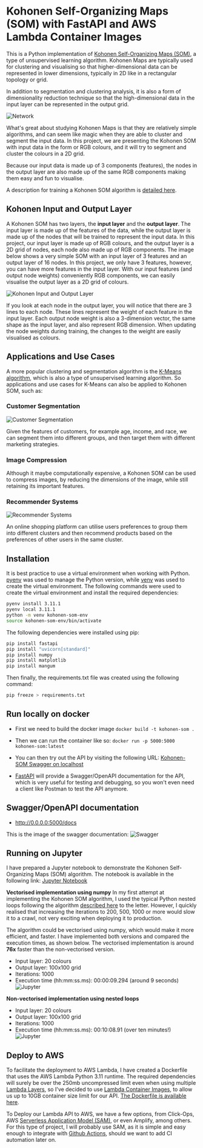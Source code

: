 # Kohonen Self-Organizing Maps (SOM) with FastAPI and AWS Lambda Container Images

This is a Python implementation of [Kohonen Self-Organizing Maps (SOM)](https://en.wikipedia.org/wiki/Self-organizing_map), a type of unsupervised learning algorithm. Kohonen Maps are typically used for clustering and visualising so that higher-dimensional data can be represented in lower dimensions, typically in 2D like in a rectangular topology or grid.

In addition to segmentation and clustering analysis, it is also a form of dimensionality reduction technique so that the high-dimensional data in the input layer can be represented in the output grid. 

![Network](http://www.pitt.edu/~is2470pb/Spring05/FinalProjects/Group1a/tutorial/kohonen1.gif)

What's great about studying Kohonen Maps is that they are relatively simple algorithms, and can seem like magic when they are able to cluster and segment the input data. In this project, we are presenting the Kohonen SOM with input data in the form or RGB colours, and it will try to segment and cluster the colours in a 2D grid.

Because our input data is made up of 3 components (features), the nodes in the output layer are also made up of the same RGB components making them easy and fun to visualise. 

A description for training a Kohonen SOM algorithm is [detailed here](./kohonen.ipynb).

## Kohonen Input and Output Layer

A Kohonen SOM has two layers, the **input layer** and the **output layer**. The input layer is made up of the features of the data, while the output layer is made up of the nodes that will be trained to represent the input data. In this project, our input layer is made up of RGB colours, and the output layer is a 2D grid of nodes, each node also made up of RGB components. The image below shows a very simple SOM with an input layer of 3 features and an output layer of 16 nodes. In this project, we only have 3 features, however, you can have more features in the input layer. With our input features (and output node weights) conveniently RGB components, we can easily visualise the output layer as a 2D grid of colours.


![Kohonen Input and Output Layer](./images/kohonen-detail.png)

If you look at each node in the output layer, you will notice that there are 3 lines to each node. These lines represent the weight of each feature in the input layer. Each output node weight is also a 3-dimension vector, the same shape as the input layer, and also represent RGB dimension. When updating the node weights during training, the changes to the weight are easily visualised as colours.

## Applications and Use Cases

A more popular clustering and segmentation algorithm is the [K-Means algorithm](https://www.analyticsvidhya.com/blog/2019/08/comprehensive-guide-k-means-clustering/), which is also a type of unsupervised learning algorithm. So applications and use cases for K-Means can also be applied to Kohonen SOM, such as:

### Customer Segmentation

![Customer Segmentation](./images/customer-segment-analysis-marketing-advertising-600nw-2134063767.webp)

Given the features of  customers, for example age, income, and race, we can segment them into different groups, and then target them with different marketing strategies.

### Image Compression

Although it maybe computationally expensive, a Kohonen SOM can be used to compress images, by reducing the dimensions of the image, while still retaining its important features.

### Recommender Systems

![Recommender Systems](./images/recommender-system.jpeg)

An online shopping platform can utilise users preferences to group them into different clusters and then recommend products based on the preferences of other users in the same cluster.

## Installation

It is best practice to use a virtual environment when working with Python. [pyenv](https://github.com/pyenv/pyenv) was used to manage the Python version, while [venv](https://docs.python.org/3/library/venv.html) was used to create the virtual environment. The following commands were used to create the virtual environment and install the required dependencies:

```bash
pyenv install 3.11.1
pyenv local 3.11.1
python -m venv kohonen-som-env
source kohonen-som-env/bin/activate
```

The following dependencies were installed using pip:
```bash
pip install fastapi
pip install "uvicorn[standard]"
pip install numpy
pip install matplotlib
pip install mangum
```
Then finally, the requirements.txt file was created using the following command:

```bash
pip freeze > requirements.txt
```

## Run locally on docker
- First we need to build the docker image
`docker build -t kohonen-som .`

- Then we can run the container like so:
`docker run -p 5000:5000 kohonen-som:latest`

- You can then try out the API by visiting the following URL:
[Kohonen-SOM Swagger on localhost](http://0.0.0.0:5000/docs)

- [FastAPI](https://fastapi.tiangolo.com/) will provide a Swagger/OpenAPI documentation for the API, which is very useful for testing and debugging, so you won't even need a client like Postman to test the API anymore.

## Swagger/OpenAPI documentation
- http://0.0.0.0:5000/docs

This is the image of the swagger documentation:
![Swagger](/images/swagger-openapi.png)

## Running on Jupyter
I have prepared a Jupyter notebook to demonstrate the Kohonen Self-Organizing Maps (SOM) algorithm. The notebook is available in the following link:
[Jupyter Notebook](kohonen.ipynb)

**Vectorised implementation using numpy**
In my first attempt at implementing the Kohonen SOM algorithm, I used the typical Python nested loops following the algorithm [described here](./kohonen.ipynb) to the letter. However, I quickly realised that increasing the iterations to 200, 500, 1000 or more would slow it to a crawl, not very exciting when deploying it to production.

The algorithm could be vectorised using numpy, which would make it more efficient, and faster. I have implemented both versions and compared the execution times, as shown below. The vectorised implementation is around **76x** faster than the non-vectorised version.

- Input layer: 20 colours
- Output layer: 100x100 grid
- Iterations: 1000
- Execution time (hh:mm:ss.ms): 00:00:09.294 (around 9 seconds)
![Jupyter](/images/vectorised-1000.png)

**Non-vectorised implementation using nested loops**
- Input layer: 20 colours
- Output layer: 100x100 grid
- Iterations: 1000
- Execution time (hh:mm:ss.ms): 00:10:08.91 (over ten minutes!)
![Jupyter](/images/non-vectorised-1000.png)

## Deploy to AWS

To facilitate the deployment to AWS Lambda, I have created a Dockerfile that uses the AWS Lambda Python 3.11 runtime. The required dependencies will surely be over the 250mb uncompressed limit even when using multiple [Lambda Layers](https://docs.aws.amazon.com/lambda/latest/dg/gettingstarted-concepts.html#gettingstarted-concepts-layer), so I've decided to use [Lambda Container Images](https://docs.aws.amazon.com/lambda/latest/dg/images-create.html), to allow us up to 10GB  container size limit for our API. [The Dockerfile is available here](./Dockerfile).

To Deploy our Lambda API to AWS, we have a few options, from Click-Ops, AWS [Serverless Application Model (SAM)](https://aws.amazon.com/serverless/sam/), or even Amplify, among others. For this type of project, I will probably use SAM, as it is simple and easy enough to integrate with [Github Actions](https://github.com/features/actions), should we want to add CI automation later on.


